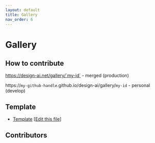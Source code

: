 ```yaml
---
layout: default
title: Gallery
nav_order: 6
---
```


# Gallery

## How to contribute

https://design-ai.net/gallery/`my-id` - merged (production)

https://`my-github-handle`.github.io/design-ai/gallery/`my-id` - personal (develop)

## Template

- [Template](../../gallery/template) [[Edit this file](https://github.com/danilnagy/design-ai/edit/gh-pages/gallery/template/index.md)]

## Contributors
